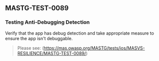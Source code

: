 ##  MASTG-TEST-0089

### Testing Anti-Debugging Detection

Verify that the app has debug detection and take appropriate measure to ensure the app isn't debuggable.

> Please see: (https://mas.owasp.org/MASTG/tests/ios/MASVS-RESILIENCE/MASTG-TEST-0089/)